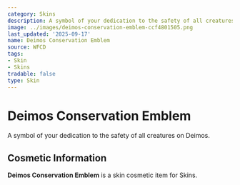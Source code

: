```yaml
---
category: Skins
description: A symbol of your dedication to the safety of all creatures on Deimos.
image: ../images/deimos-conservation-emblem-ccf4801505.png
last_updated: '2025-09-17'
name: Deimos Conservation Emblem
source: WFCD
tags:
- Skin
- Skins
tradable: false
type: Skin
---
```


# Deimos Conservation Emblem

A symbol of your dedication to the safety of all creatures on Deimos.

## Cosmetic Information

**Deimos Conservation Emblem** is a skin cosmetic item for Skins.

